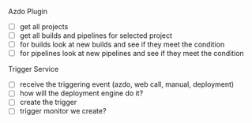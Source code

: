 Azdo Plugin
- [ ] get all projects
- [ ] get all builds and pipelines for selected project
- [ ] for builds look at new builds and see if they meet the condition
- [ ] for pipelines look at new pipelines and see if they meet the condition

Trigger Service
- [ ] receive the triggering event (azdo, web call, manual, deployment)
- [ ] how will the deployment engine do it?
- [ ] create the trigger
- [ ] trigger monitor we create?
